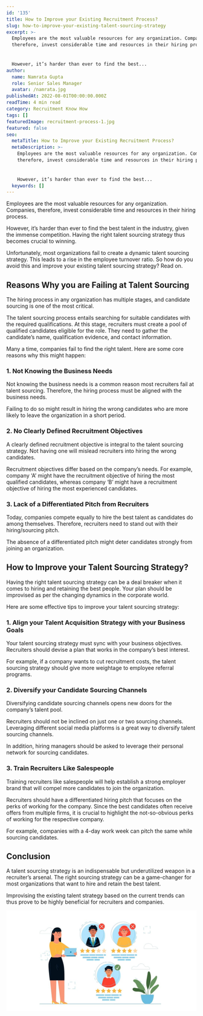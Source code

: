 ```yaml
---
id: '135'
title: How to Improve your Existing Recruitment Process?
slug: how-to-improve-your-existing-talent-sourcing-strategy
excerpt: >-
  Employees are the most valuable resources for any organization. Companies,
  therefore, invest considerable time and resources in their hiring process.


  However, it’s harder than ever to find the best...
author:
  name: Namrata Gupta
  role: Senior Sales Manager
  avatar: /namrata.jpg
publishedAt: 2022-08-01T00:00:00.000Z
readTime: 4 min read
category: Recruitment Know How
tags: []
featuredImage: recruitment-process-1.jpg
featured: false
seo:
  metaTitle: How to Improve your Existing Recruitment Process?
  metaDescription: >-
    Employees are the most valuable resources for any organization. Companies,
    therefore, invest considerable time and resources in their hiring process.


    However, it’s harder than ever to find the best...
  keywords: []
---
```


Employees are the most valuable resources for any organization. Companies, therefore, invest considerable time and resources in their hiring process.

However, it’s harder than ever to find the best talent in the industry, given the immense competition. Having the right talent sourcing strategy thus becomes crucial to winning.

<!--more-->

Unfortunately, most organizations fail to create a dynamic talent sourcing strategy. This leads to a rise in the employee turnover ratio. So how do you avoid this and improve your existing talent sourcing strategy? Read on. 

## **Reasons Why you are Failing at Talent Sourcing**

The hiring process in any organization has multiple stages, and candidate sourcing is one of the most critical.

The talent sourcing process entails searching for suitable candidates with the required qualifications. At this stage, recruiters must create a pool of qualified candidates eligible for the role. They need to gather the candidate’s name, qualification evidence, and contact information.

Many a time, companies fail to find the right talent. Here are some core reasons why this might happen:

### 1\. **Not Knowing the Business Needs**

Not knowing the business needs is a common reason most recruiters fail at talent sourcing. Therefore, the hiring process must be aligned with the business needs.

Failing to do so might result in hiring the wrong candidates who are more likely to leave the organization in a short period. 

### 2\. **No Clearly Defined Recruitment Objectives**

A clearly defined recruitment objective is integral to the talent sourcing strategy. Not having one will mislead recruiters into hiring the wrong candidates.

Recruitment objectives differ based on the company’s needs. For example, company ‘A’ might have the recruitment objective of hiring the most qualified candidates, whereas company ‘B’ might have a recruitment objective of hiring the most experienced candidates.  

### 3\. **Lack of a Differentiated Pitch from Recruiters**

Today, companies compete equally to hire the best talent as candidates do among themselves. Therefore, recruiters need to stand out with their hiring/sourcing pitch.

The absence of a differentiated pitch might deter candidates strongly from joining an organization.

## **How to Improve your Talent Sourcing Strategy?**

Having the right talent sourcing strategy can be a deal breaker when it comes to hiring and retaining the best people. Your plan should be improvised as per the changing dynamics in the corporate world.

Here are some effective tips to improve your talent sourcing strategy: 

### 1\. **Align your Talent Acquisition Strategy with your Business Goals**

Your talent sourcing strategy must sync with your business objectives. Recruiters should devise a plan that works in the company’s best interest.

For example, if a company wants to cut recruitment costs, the talent sourcing strategy should give more weightage to employee referral programs. 

### 2\. **Diversify your Candidate Sourcing Channels**

Diversifying candidate sourcing channels opens new doors for the company’s talent pool.

Recruiters should not be inclined on just one or two sourcing channels. Leveraging different social media platforms is a great way to diversify talent sourcing channels.

In addition, hiring managers should be asked to leverage their personal network for sourcing candidates. 

### 3\. **Train Recruiters Like Salespeople**

Training recruiters like salespeople will help establish a strong employer brand that will compel more candidates to join the organization.

Recruiters should have a differentiated hiring pitch that focuses on the perks of working for the company. Since the best candidates often receive offers from multiple firms, it is crucial to highlight the not-so-obvious perks of working for the respective company.

For example, companies with a 4-day work week can pitch the same while sourcing candidates. 

## **Conclusion**

A talent sourcing strategy is an indispensable but underutilized weapon in a recruiter’s arsenal. The right sourcing strategy can be a game-changer for most organizations that want to hire and retain the best talent.

Improvising the existing talent strategy based on the current trends can thus prove to be highly beneficial for recruiters and companies.

![recruitment-process](images/recruitment-process-1-1024x537.jpg)
